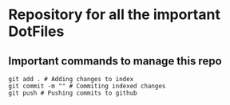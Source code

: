 # Repository for all the important DotFiles

## Important commands to manage this repo

```
git add . # Adding changes to index
git commit -m "" # Commiting indexed changes
git push # Pushing commits to github

```
